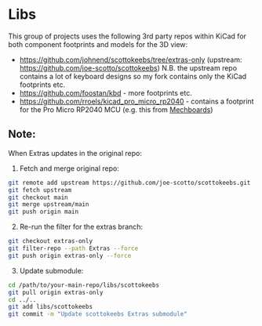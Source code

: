 # Libs

This group of projects uses the following 3rd party repos within KiCad for both
component footprints and models for the 3D view:

- https://github.com/johnend/scottokeebs/tree/extras-only (upstream: https://github.com/joe-scotto/scottokeebs)
  N.B. the upstream repo contains a lot of keyboard designs so my fork
contains only the KiCad footprints etc.
- https://github.com/foostan/kbd - more footprints etc.
- https://github.com/rroels/kicad_pro_micro_rp2040 - contains a footprint for
the Pro Micro RP2040 MCU (e.g. this from [Mechboards](https://mechboards.co.uk/products/pro-micro-5v?pr_prod_strat=e5_desc&pr_rec_id=daff50a5e&pr_rec_pid=6809708036301&pr_ref_pid=7132326723789&pr_seq=uniform))

## Note:
When Extras updates in the original repo:

1. Fetch and merge original repo:
```sh
git remote add upstream https://github.com/joe-scotto/scottokeebs.git
git fetch upstream
git checkout main
git merge upstream/main
git push origin main
```

2. Re-run the filter for the extras branch:
```sh
git checkout extras-only
git filter-repo --path Extras --force
git push origin extras-only --force
```

3. Update submodule:
```sh
cd /path/to/your-main-repo/libs/scottokeebs
git pull origin extras-only
cd ../..
git add libs/scottokeebs
git commit -m "Update scottokeebs Extras submodule"
```

